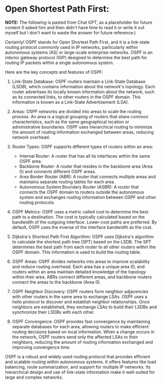 # Open Shortest Path First:

**NOTE:**
The following is pasted from Chat GPT, as a placeholder for future content (I asked him and then didn't have time to read it or write it out myself but I don't want to waste the answer for future reference:)

Certainly! OSPF stands for Open Shortest Path First, and it is a link-state routing protocol commonly used in IP networks, particularly within autonomous systems (AS) or large-scale enterprise networks. OSPF is an interior gateway protocol (IGP) designed to determine the best path for routing IP packets within a single autonomous system.

Here are the key concepts and features of OSPF:

1. Link-State Database: OSPF routers maintain a Link-State Database (LSDB), which contains information about the network's topology. Each router advertises its locally known information about the network, such as its connected links, to other routers in the OSPF domain. This information is known as a Link-State Advertisement (LSA).

2. Areas: OSPF networks are divided into areas to scale the routing process. An area is a logical grouping of routers that share common characteristics, such as the same geographical location or administrative boundaries. OSPF uses hierarchical routing to minimize the amount of routing information exchanged between areas, reducing network overhead.

3. Router Types: OSPF supports different types of routers within an area:

   - Internal Router: A router that has all its interfaces within the same OSPF area.
   - Backbone Router: A router that resides in the backbone area (Area 0) and connects different OSPF areas.
   - Area Border Router (ABR): A router that connects multiple areas and maintains separate routing tables for each area.
   - Autonomous System Boundary Router (ASBR): A router that connects the OSPF domain to routers outside the autonomous system and exchanges routing information between OSPF and other routing protocols.

4. OSPF Metrics: OSPF uses a metric called cost to determine the best path to a destination. The cost is typically calculated based on the bandwidth of the outgoing interface. Lower-cost paths are preferred. By default, OSPF uses the inverse of the interface bandwidth as the cost.

5. Dijkstra's Shortest Path First Algorithm: OSPF uses Dijkstra's algorithm to calculate the shortest path tree (SPT) based on the LSDB. The SPT determines the best path from each router to all other routers within the OSPF domain. This information is used to build the routing table.

6. OSPF Areas: OSPF divides networks into areas to improve scalability and reduce routing overhead. Each area has a unique area ID, and routers within an area maintain detailed knowledge of the topology within their area. ABRs connect different areas, and backbone routers connect the areas to the backbone (Area 0).

7. OSPF Neighbor Discovery: OSPF routers form neighbor adjacencies with other routers in the same area to exchange LSAs. OSPF uses a hello protocol to discover and establish neighbor relationships. Once neighbors are established, they exchange LSAs to build their LSDBs and synchronize their LSDBs with each other.

8. OSPF Convergence: OSPF provides fast convergence by maintaining separate databases for each area, allowing routers to make efficient routing decisions based on local information. When a change occurs in the network, OSPF routers send only the affected LSAs to their neighbors, reducing the amount of routing information exchanged and improving convergence time.

OSPF is a robust and widely used routing protocol that provides efficient and scalable routing within autonomous systems. It offers features like load balancing, route summarization, and support for multiple IP networks. Its hierarchical design and use of link-state information make it well-suited for large and complex networks.